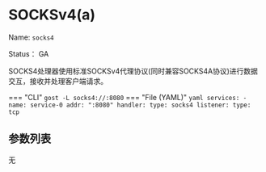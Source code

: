# SOCKSv4(a)

Name: `socks4`

Status： GA

SOCKS4处理器使用标准SOCKSv4代理协议(同时兼容SOCKS4A协议)进行数据交互，接收并处理客户端请求。

=== "CLI"
    ```
	gost -L socks4://:8080
	```
=== "File (YAML)"
    ```yaml
	services:
	- name: service-0
	  addr: ":8080"
	  handler:
		type: socks4
	  listener:
		type: tcp
	```

## 参数列表

无